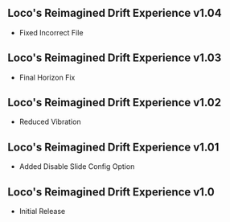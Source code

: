 ## Loco's Reimagined Drift Experience v1.04
- Fixed Incorrect File

## Loco's Reimagined Drift Experience v1.03
- Final Horizon Fix

## Loco's Reimagined Drift Experience v1.02
- Reduced Vibration

## Loco's Reimagined Drift Experience v1.01
- Added Disable Slide Config Option

## Loco's Reimagined Drift Experience v1.0
- Initial Release